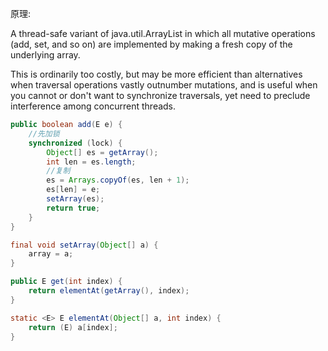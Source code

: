 原理:

A thread-safe variant of java.util.ArrayList in which all mutative operations (add, set, and so on) are implemented by making a fresh copy of the underlying array.

This is ordinarily too costly, but may be more efficient than alternatives when traversal operations vastly outnumber mutations, and is useful when you cannot or don't want to synchronize traversals, yet need to preclude interference among concurrent threads. 

```java
public boolean add(E e) {
  	//先加锁
    synchronized (lock) {
        Object[] es = getArray();
        int len = es.length;
      	//复制
        es = Arrays.copyOf(es, len + 1);
        es[len] = e;
        setArray(es);
        return true;
    }
}
```

```java
final void setArray(Object[] a) {
    array = a;
}
```

```java
public E get(int index) {
    return elementAt(getArray(), index);
}
```

```java
static <E> E elementAt(Object[] a, int index) {
    return (E) a[index];
}
```


